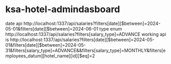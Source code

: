 # ksa-hotel-admindasboard

date api http://localhost:1337/api/salaries?filters[date][$between]=2024-05-01&filters[date][$between]=2024-06-01
type enum http://localhost:1337/api/salaries?filters[salary_type]=ADVANCE
working api is http://localhost:1337/api/salaries?filters[date][$between]=2024-05-01&filters[date][$between]=2024-05-31&filters[salary_type]=ADVANCE&&filters[salary_type]=MONTHLY&filters[employees_datum][hotel_name][id][$eq]=2
